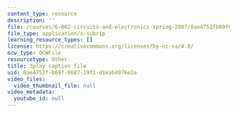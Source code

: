```yaml
---
content_type: resource
description: ''
file: /courses/6-002-circuits-and-electronics-spring-2007/8ae4751fb69f068719f2d1eab4976e2a_2vHGYdepKLw.srt
file_type: application/x-subrip
learning_resource_types: []
license: https://creativecommons.org/licenses/by-nc-sa/4.0/
ocw_type: OCWFile
resourcetype: Other
title: 3play caption file
uid: 8ae4751f-b69f-0687-19f2-d1eab4976e2a
video_files:
  video_thumbnail_file: null
video_metadata:
  youtube_id: null
---
```

